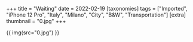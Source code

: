 +++
title = "Waiting"
date = 2022-02-19
[taxonomies]
tags = ["Imported", "iPhone 12 Pro", "Italy", "Milano", "City", "B&W", "Transportation"]
[extra]
thumbnail = "0.jpg"
+++

{{ img(src="0.jpg") }}
